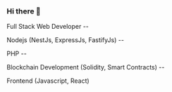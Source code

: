 ### Hi there 👋

Full Stack Web Developer --

Nodejs (NestJs, ExpressJs, FastifyJs) --

PHP --

Blockchain Development (Solidity, Smart Contracts) --

Frontend (Javascript, React)


<!--
**farazpassu/farazpassu** is a ✨ _special_ ✨ repository because its `README.md` (this file) appears on your GitHub profile.

Here are some ideas to get you started:

- 🔭 I’m currently working on ...
- 🌱 I’m currently learning ...
- 👯 I’m looking to collaborate on ...
- 🤔 I’m looking for help with ...
- 💬 Ask me about ...
- 📫 How to reach me: ...
- 😄 Pronouns: ...
- ⚡ Fun fact: ...
-->
